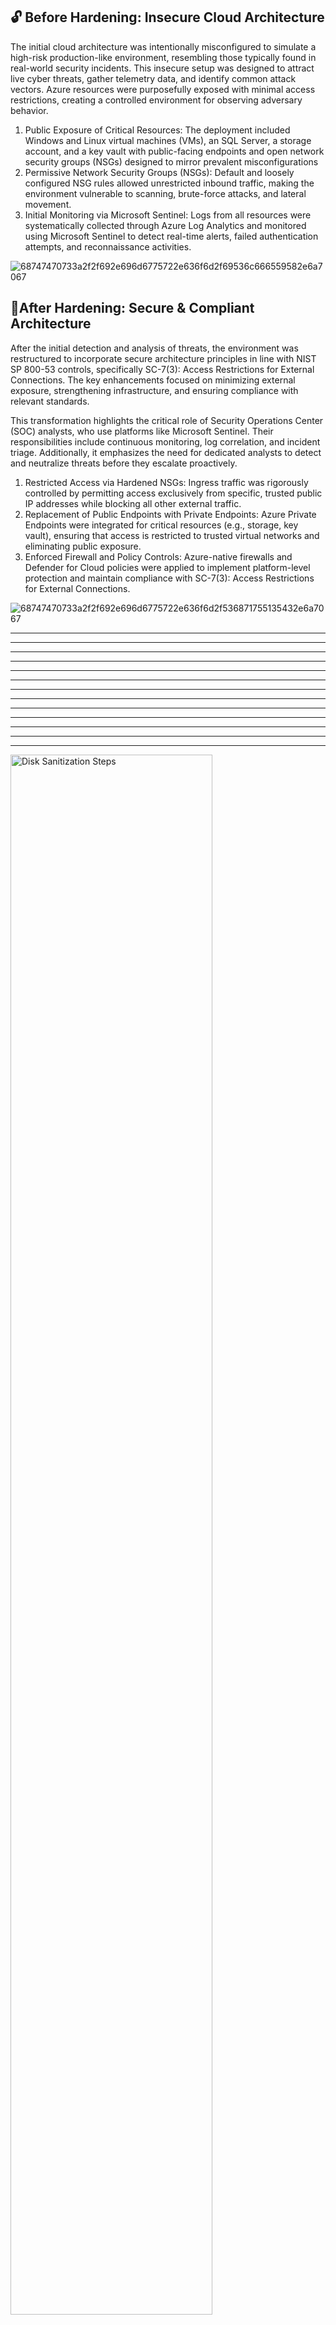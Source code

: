

## 🔓 Before Hardening: Insecure Cloud Architecture
The initial cloud architecture was intentionally misconfigured to simulate a high-risk production-like environment, resembling those typically found in real-world security incidents. This insecure setup was designed to attract live cyber threats, gather telemetry data, and identify common attack vectors. Azure resources were purposefully exposed with minimal access restrictions, creating a controlled environment for observing adversary behavior.
1. Public Exposure of Critical Resources: The deployment included Windows and Linux virtual machines (VMs), an SQL Server, a storage account, and a key vault with public-facing endpoints and open network security groups (NSGs) designed to mirror prevalent misconfigurations
2. Permissive Network Security Groups (NSGs): Default and loosely configured NSG rules allowed unrestricted inbound traffic, making the environment vulnerable to scanning, brute-force attacks, and lateral movement.
3. Initial Monitoring via Microsoft Sentinel: Logs from all resources were systematically collected through Azure Log Analytics and monitored using Microsoft Sentinel to detect real-time alerts, failed authentication attempts, and reconnaissance activities.

![68747470733a2f2f692e696d6775722e636f6d2f69536c666559582e6a7067](https://github.com/user-attachments/assets/f5ec8a80-09b3-42a4-ac2b-8f6cfb5d2918)


## 🔐After Hardening: Secure & Compliant Architecture
After the initial detection and analysis of threats, the environment was restructured to incorporate secure architecture principles in line with NIST SP 800-53 controls, specifically SC-7(3): Access Restrictions for External Connections. The key enhancements focused on minimizing external exposure, strengthening infrastructure, and ensuring compliance with relevant standards. 

This transformation highlights the critical role of Security Operations Center (SOC) analysts, who use platforms like Microsoft Sentinel. Their responsibilities include continuous monitoring, log correlation, and incident triage. Additionally, it emphasizes the need for dedicated analysts to detect and neutralize threats before they escalate proactively.

1. Restricted Access via Hardened NSGs: Ingress traffic was rigorously controlled by permitting access exclusively from specific, trusted public IP addresses while blocking all other external traffic.
2. Replacement of Public Endpoints with Private Endpoints: Azure Private Endpoints were integrated for critical resources (e.g., storage, key vault), ensuring that access is restricted to trusted virtual networks and eliminating public exposure.
3. Enforced Firewall and Policy Controls: Azure-native firewalls and Defender for Cloud policies were applied to implement platform-level protection and maintain compliance with SC-7(3): Access Restrictions for External Connections.

![68747470733a2f2f692e696d6775722e636f6d2f536871755135432e6a7067](https://github.com/user-attachments/assets/a8eeaf5e-f941-4db5-9a1c-dfd87f05b160)




---



---
---



---
---


---
---



---
---



---
---



---
---

<img src="https://i.imgur.com/1C8iiWB.png" height="80%" width="80%" alt="Disk Sanitization Steps"/>

